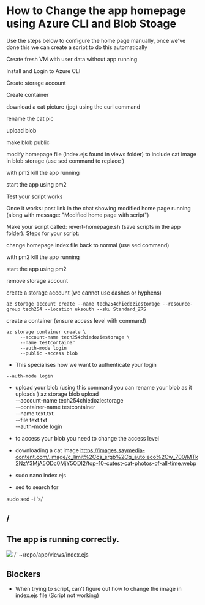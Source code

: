 
# How to Change the app homepage using Azure CLI and Blob Stoage

Use the steps below to configure the home page manually, once we've done this we can create a script to do this automatically

Create fresh VM with user data without app running

Install and Login to Azure CLI

Create storage account

Create container

download a cat picture (jpg) using the curl command

rename the cat pic

upload blob

make blob public

modify homepage file (index.ejs found in views folder) to include cat image in blob storage (use sed command to replace )

with pm2 kill the app running

start the app using pm2

Test your script works

Once it works: post link in the chat showing modified home page running (along with message: "Modified home page with script")

Make your script called: revert-homepage.sh (save scripts in the app folder). Steps for your script:

change homepage index file back to normal (use sed command)

with pm2 kill the app running

start the app using pm2

remove storage account


create a storage account (we cannot use dashes or hyphens)
```
az storage account create --name tech254chiedoziestorage --resource-group tech254 --location uksouth --sku Standard_ZRS
```
create a container (ensure access level with command)
```
az storage container create \
     --account-name tech254chiedoziestorage \
     --name testcontainer
     --auth-mode login
     --public -access blob
```
- This specialises how we want to authenticate your login
```
--auth-mode login
```

- upload your blob (using this command you can rename your blob as it uploads )
az storage blob upload \
--account-name tech254chiedoziestorage \
--container-name testcontainer \
--name text.txt \
--file text.txt \
--auth-mode login

- to access your blob you need to change the access level 

- downloading a cat image 
https://images.saymedia-content.com/.image/c_limit%2Ccs_srgb%2Cq_auto:eco%2Cw_700/MTk2NzY3MjA5ODc0MjY5ODI2/top-10-cutest-cat-photos-of-all-time.webp

- sudo nano index.ejs


- sed to search for </h2>

sudo sed -i 's/<h2>/<h2>The app is running correctly.</h2><img src="https://tech254chiedoziestorage.blob.core.windows.net/testcontainer/cat.jpg"/>
 /' ~/repo/app/views/index.ejs



## Blockers
- When trying to script, can't figure out how to change the image in index.ejs file (Script not working) 


